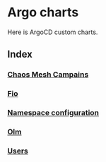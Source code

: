 # Argo charts

Here is ArgoCD custom charts.

## Index

### [Chaos Mesh Campains](./chaos-mesh-stress/)

### [Fio](./fio)

### [Namespace configuration](./namespace-configuration)

### [Olm](./olm)

### [Users](./users)
